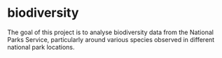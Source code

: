 # biodiversity
The goal of this project is to analyse biodiversity data from the National Parks Service, particularly around various species observed in different national park locations.
